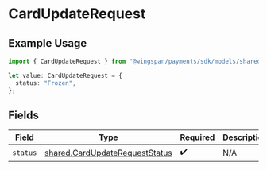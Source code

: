 # CardUpdateRequest

## Example Usage

```typescript
import { CardUpdateRequest } from "@wingspan/payments/sdk/models/shared";

let value: CardUpdateRequest = {
  status: "Frozen",
};
```

## Fields

| Field                                                                                   | Type                                                                                    | Required                                                                                | Description                                                                             |
| --------------------------------------------------------------------------------------- | --------------------------------------------------------------------------------------- | --------------------------------------------------------------------------------------- | --------------------------------------------------------------------------------------- |
| `status`                                                                                | [shared.CardUpdateRequestStatus](../../../sdk/models/shared/cardupdaterequeststatus.md) | :heavy_check_mark:                                                                      | N/A                                                                                     |